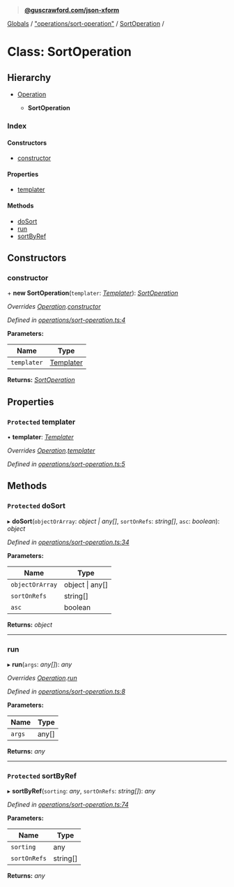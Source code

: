 > **[@guscrawford.com/json-xform](../README.md)**

[Globals](../globals.md) / ["operations/sort-operation"](../modules/_operations_sort_operation_.md) / [SortOperation](_operations_sort_operation_.sortoperation.md) /

# Class: SortOperation

## Hierarchy

* [Operation](_operations_operation_.operation.md)

  * **SortOperation**

### Index

#### Constructors

* [constructor](_operations_sort_operation_.sortoperation.md#constructor)

#### Properties

* [templater](_operations_sort_operation_.sortoperation.md#protected-templater)

#### Methods

* [doSort](_operations_sort_operation_.sortoperation.md#protected-dosort)
* [run](_operations_sort_operation_.sortoperation.md#run)
* [sortByRef](_operations_sort_operation_.sortoperation.md#protected-sortbyref)

## Constructors

###  constructor

\+ **new SortOperation**(`templater`: *[Templater](_templates_templater_.templater.md)*): *[SortOperation](_operations_sort_operation_.sortoperation.md)*

*Overrides [Operation](_operations_operation_.operation.md).[constructor](_operations_operation_.operation.md#constructor)*

*Defined in [operations/sort-operation.ts:4](https://github.com/guscrawford-com/json-xform/blob/a58ea1f/src/operations/sort-operation.ts#L4)*

**Parameters:**

Name | Type |
------ | ------ |
`templater` | [Templater](_templates_templater_.templater.md) |

**Returns:** *[SortOperation](_operations_sort_operation_.sortoperation.md)*

## Properties

### `Protected` templater

• **templater**: *[Templater](_templates_templater_.templater.md)*

*Overrides [Operation](_operations_operation_.operation.md).[templater](_operations_operation_.operation.md#protected-templater)*

*Defined in [operations/sort-operation.ts:5](https://github.com/guscrawford-com/json-xform/blob/a58ea1f/src/operations/sort-operation.ts#L5)*

## Methods

### `Protected` doSort

▸ **doSort**(`objectOrArray`: *object | any[]*, `sortOnRefs`: *string[]*, `asc`: *boolean*): *object*

*Defined in [operations/sort-operation.ts:34](https://github.com/guscrawford-com/json-xform/blob/a58ea1f/src/operations/sort-operation.ts#L34)*

**Parameters:**

Name | Type |
------ | ------ |
`objectOrArray` | object \| any[] |
`sortOnRefs` | string[] |
`asc` | boolean |

**Returns:** *object*

___

###  run

▸ **run**(`args`: *any[]*): *any*

*Overrides [Operation](_operations_operation_.operation.md).[run](_operations_operation_.operation.md#abstract-run)*

*Defined in [operations/sort-operation.ts:8](https://github.com/guscrawford-com/json-xform/blob/a58ea1f/src/operations/sort-operation.ts#L8)*

**Parameters:**

Name | Type |
------ | ------ |
`args` | any[] |

**Returns:** *any*

___

### `Protected` sortByRef

▸ **sortByRef**(`sorting`: *any*, `sortOnRefs`: *string[]*): *any*

*Defined in [operations/sort-operation.ts:74](https://github.com/guscrawford-com/json-xform/blob/a58ea1f/src/operations/sort-operation.ts#L74)*

**Parameters:**

Name | Type |
------ | ------ |
`sorting` | any |
`sortOnRefs` | string[] |

**Returns:** *any*